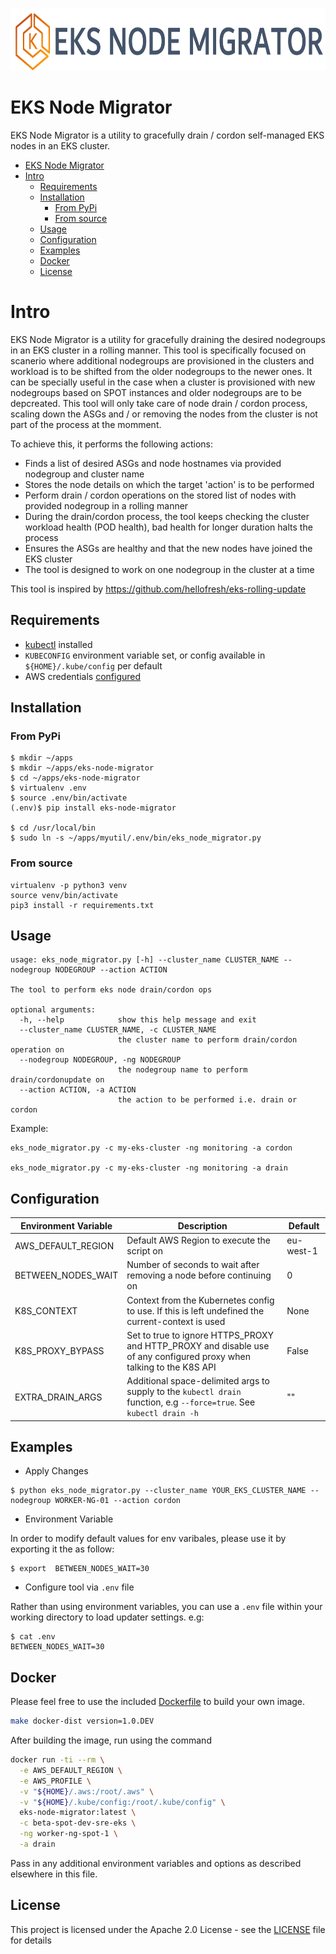 <p align="left">
  <img height="100px" src="https://raw.githubusercontent.com/ahrizvi/eks-node-migrator/main/logo.png"  alt="EKS Node Migrator">
</p>

# EKS Node Migrator

EKS Node Migrator is a utility to gracefully drain / cordon self-managed EKS nodes in an EKS cluster. 

- [EKS Node Migrator](#eks-node-migrator)
- [Intro](#intro)
  - [Requirements](#requirements)
  - [Installation](#installation)
    - [From PyPi](#from-pypi)
    - [From source](#from-source)
  - [Usage](#usage)
  - [Configuration](#configuration)
  - [Examples](#examples)
  - [Docker](#docker)
  - [License](#license)


<a name="intro"></a>
# Intro

EKS Node Migrator is a utility for gracefully draining the desired nodegroups in an EKS cluster in a rolling manner. This tool is specifically focused on scanerio where additional nodegroups are provisioned in the clusters and workload is to be shifted from the older nodegroups to the newer ones. It can be specially useful in the case when a cluster is provisioned with new nodegroups based on SPOT instances and older nodegroups are to be depcreated. This tool will only take care of node drain / cordon process, scaling down the ASGs and / or removing the nodes from the cluster is not part of the process at the momment.

To achieve this, it performs the following actions:

* Finds a list of desired ASGs and node hostnames via provided nodegroup and cluster name
* Stores the node details on which the target 'action' is to be performed
* Perform drain / cordon operations on the stored list of nodes with provided nodegroup in a rolling manner
* During the drain/cordon process, the tool keeps checking the cluster workload health (POD health), bad health for longer duration halts the process 
* Ensures the ASGs are healthy and that the new nodes have joined the EKS cluster
* The tool is designed to work on one nodegroup in the cluster at a time

This tool is inspired by https://github.com/hellofresh/eks-rolling-update

<a name="requirements"></a>
## Requirements

* [kubectl](https://kubernetes.io/docs/tasks/tools/install-kubectl/) installed
* `KUBECONFIG` environment variable set, or config available in `${HOME}/.kube/config` per default
* AWS credentials [configured](https://boto3.amazonaws.com/v1/documentation/api/latest/guide/configuration.html#guide-configuration)

<a name="installation"></a>
## Installation

### From PyPi
```
$ mkdir ~/apps
$ mkdir ~/apps/eks-node-migrator
$ cd ~/apps/eks-node-migrator
$ virtualenv .env
$ source .env/bin/activate
(.env)$ pip install eks-node-migrator

$ cd /usr/local/bin
$ sudo ln -s ~/apps/myutil/.env/bin/eks_node_migrator.py
```

### From source

```
virtualenv -p python3 venv
source venv/bin/activate
pip3 install -r requirements.txt
```

<a name="usage"></a>
## Usage

```
usage: eks_node_migrator.py [-h] --cluster_name CLUSTER_NAME --nodegroup NODEGROUP --action ACTION

The tool to perform eks node drain/cordon ops

optional arguments:
  -h, --help            show this help message and exit
  --cluster_name CLUSTER_NAME, -c CLUSTER_NAME
                        the cluster name to perform drain/cordon operation on
  --nodegroup NODEGROUP, -ng NODEGROUP
                        the nodegroup name to perform drain/cordonupdate on
  --action ACTION, -a ACTION
                        the action to be performed i.e. drain or cordon
```

Example:

```
eks_node_migrator.py -c my-eks-cluster -ng monitoring -a cordon

eks_node_migrator.py -c my-eks-cluster -ng monitoring -a drain
```

## Configuration

| Environment Variable      | Description                                                                                                           | Default                                  |
|---------------------------|-----------------------------------------------------------------------------------------------------------------------|------------------------------------------|
| AWS_DEFAULT_REGION        | Default AWS Region to execute the script on                                                                           | eu-west-1                                |
| BETWEEN_NODES_WAIT        | Number of seconds to wait after removing a node before continuing on                                                  | 0                                        |
| K8S_CONTEXT               | Context from the Kubernetes config to use. If this is left undefined the current-context is used                      | None                                     |
| K8S_PROXY_BYPASS          | Set to true to ignore HTTPS_PROXY and HTTP_PROXY and disable use of any configured proxy when talking to the K8S API  | False                                    |
| EXTRA_DRAIN_ARGS          | Additional space-delimited args to supply to the `kubectl drain` function, e.g `--force=true`. See `kubectl drain -h` | ""                                       |


## Examples

* Apply Changes

```
$ python eks_node_migrator.py --cluster_name YOUR_EKS_CLUSTER_NAME --nodegroup WORKER-NG-01 --action cordon
```

* Environment Variable

In order to modify default values for env varibales, please use it by exporting it the as follow:

```
$ export  BETWEEN_NODES_WAIT=30  
```

* Configure tool via `.env` file

Rather than using environment variables, you can use a `.env` file within your working directory to load 
updater settings. e.g:

```
$ cat .env
BETWEEN_NODES_WAIT=30
```

<a name="docker"></a>
## Docker

Please feel free to use the included [Dockerfile](Dockerfile) to build your own image.

```bash
make docker-dist version=1.0.DEV
```

After building the image, run using the command
```bash
docker run -ti --rm \
  -e AWS_DEFAULT_REGION \
  -e AWS_PROFILE \
  -v "${HOME}/.aws:/root/.aws" \
  -v "${HOME}/.kube/config:/root/.kube/config" \
  eks-node-migrator:latest \
  -c beta-spot-dev-sre-eks \
  -ng worker-ng-spot-1 \
  -a drain

```

Pass in any additional environment variables and options as described elsewhere in this file.

<a name="licence"></a>
## License

This project is licensed under the Apache 2.0 License - see the [LICENSE](LICENSE) file for details
